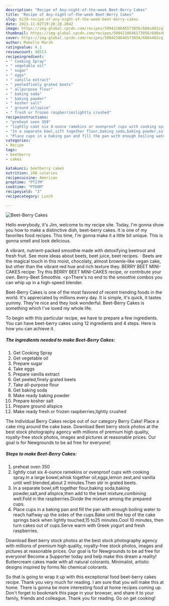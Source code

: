 ```yaml
---
description: "Recipe of Any-night-of-the-week Beet-Berry Cakes"
title: "Recipe of Any-night-of-the-week Beet-Berry Cakes"
slug: 6139-recipe-of-any-night-of-the-week-beet-berry-cakes
date: 2021-11-02T19:28:28.204Z
image: https://img-global.cpcdn.com/recipes/5094210646573056/680x482cq70/beet-berry-cakes-recipe-main-photo.jpg
thumbnail: https://img-global.cpcdn.com/recipes/5094210646573056/680x482cq70/beet-berry-cakes-recipe-main-photo.jpg
cover: https://img-global.cpcdn.com/recipes/5094210646573056/680x482cq70/beet-berry-cakes-recipe-main-photo.jpg
author: Mabelle Marsh
ratingvalue: 4.1
reviewcount: 48513
recipeingredient:
- " Cooking Spray"
- " vegetable oil"
- " sugar"
- " eggs"
- " vanilla extract"
- " peeledfinely grated beets"
- " allpurpose flour"
- " baking soda"
- " baking powder"
- " kosher salt"
- " ground allspice"
- " fresh or frozen raspberrieslightly crushed"
recipeinstructions:
- "preheat oven 350"
- "lightly coat six 4-ounce ramekins or ovenproof cups with cooking spray.ln a large bowel,whisk together oil,eggs,lemon zest,and vanilla until well blended,about 2 minutes.Then stir in grated beets."
- "In a separate bowl,sift together flour,baking soda,baking powder,salt,and allspice,then add to the beet mixture,combining well.Fold in the raspberries.Divide the mixture among the prepared cups."
- "Place cups in a baking pan and fill the pan with enough boiling water to reach halfway up the sides of the cups.Bake until the top of the cake springs back when lightly touched,15 to25 minutes.Cool 10 minutes, then turn cakes out of cups.Serve warm with Greek yogurt and fresh raspberries."
categories:
- Recipe
tags:
- beetberry
- cakes

katakunci: beetberry cakes 
nutrition: 248 calories
recipecuisine: American
preptime: "PT17M"
cooktime: "PT60M"
recipeyield: "3"
recipecategory: Lunch

---
```



![Beet-Berry Cakes](https://img-global.cpcdn.com/recipes/5094210646573056/680x482cq70/beet-berry-cakes-recipe-main-photo.jpg)

Hello everybody, it's Jim, welcome to my recipe site. Today, I'm gonna show you how to make a distinctive dish, beet-berry cakes. It is one of my favorites food recipes. This time, I'm gonna make it a little bit unique. This is gonna smell and look delicious.

A vibrant, nutrient-packed smoothie made with detoxifying beetroot and fresh fruit. See more ideas about beets, beet juice, beet recipes. · Beets are the magical touch in this moist, chocolaty, almost brownie-like vegan cake, but other than the vibrant red hue and rich texture they. BERRY BEET MINI-CAKES recipe: Try this BERRY BEET MINI-CAKES recipe, or contribute your own. Berry-Beet Smoothie. &lt;p&gt;There&#39;s no end to the smoothie combos you can whip up in a high-speed blender.

Beet-Berry Cakes is one of the most favored of recent trending foods in the world. It's appreciated by millions every day. It is simple, it's quick, it tastes yummy. They're nice and they look wonderful. Beet-Berry Cakes is something which I've loved my whole life.


To begin with this particular recipe, we have to prepare a few ingredients. You can have beet-berry cakes using 12 ingredients and 4 steps. Here is how you can achieve it.

<!--inarticleads1-->

##### The ingredients needed to make Beet-Berry Cakes:

1. Get  Cooking Spray
1. Get  vegetable oil
1. Prepare  sugar
1. Take  eggs
1. Prepare  vanilla extract
1. Get  peeled,finely grated beets
1. Take  all-purpose flour
1. Get  baking soda
1. Make ready  baking powder
1. Prepare  kosher salt
1. Prepare  ground allspice
1. Make ready  fresh or frozen raspberries,lightly crushed


The Individual Berry Cakes recipe out of our category Berry Cake! Place a cake ring around the cake base. Download Beet berry stock photos at the best stock photography agency with millions of premium high quality, royalty-free stock photos, images and pictures at reasonable prices. Our goal is for Newgrounds to be ad free for everyone! 

<!--inarticleads2-->

##### Steps to make Beet-Berry Cakes:

1. preheat oven 350
1. lightly coat six 4-ounce ramekins or ovenproof cups with cooking spray.ln a large bowel,whisk together oil,eggs,lemon zest,and vanilla until well blended,about 2 minutes.Then stir in grated beets.
1. In a separate bowl,sift together flour,baking soda,baking powder,salt,and allspice,then add to the beet mixture,combining well.Fold in the raspberries.Divide the mixture among the prepared cups.
1. Place cups in a baking pan and fill the pan with enough boiling water to reach halfway up the sides of the cups.Bake until the top of the cake springs back when lightly touched,15 to25 minutes.Cool 10 minutes, then turn cakes out of cups.Serve warm with Greek yogurt and fresh raspberries.


Download Beet berry stock photos at the best stock photography agency with millions of premium high quality, royalty-free stock photos, images and pictures at reasonable prices. Our goal is for Newgrounds to be ad free for everyone! Become a Supporter today and help make this dream a reality! Buttercream cakes made with all natural colorants. Minimalist, artistic designs inspired by forms No chemical colorants. 

So that is going to wrap it up with this exceptional food beet-berry cakes recipe. Thank you very much for reading. I am sure that you will make this at home. There is gonna be more interesting food at home recipes coming up. Don't forget to bookmark this page in your browser, and share it to your family, friends and colleague. Thank you for reading. Go on get cooking!
